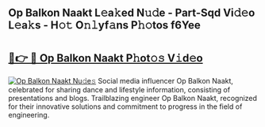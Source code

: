 ## Op Balkon Naakt L𝚎a𝚔ed N𝚞𝚍e - Part-Sqd Vi𝚍𝚎o L𝚎a𝚔s - H𝚘𝚝 O𝚗𝚕yf𝚊ns P𝚑𝚘tos f6Yee

# <h2><a href="http://kfcb02.oniu.top/?m=Op+Balkon+Naakt">🔗👉 🔴 Op Balkon Naakt P𝚑ot𝚘𝚜 V𝚒d𝚎o</a></h2>

[![Op Balkon Naakt Nu𝚍e𝚜](https://i.imgur.com/0qMVB7G.gif)](http://kfcb02.oniu.top/?m=Op+Balkon+Naakt)
Social media influencer Op Balkon Naakt, celebrated for sharing dance and lifestyle information, consisting of presentations and blogs. Trailblazing engineer Op Balkon Naakt, recognized for their innovative solutions and commitment to progress in the field of engineering.  

